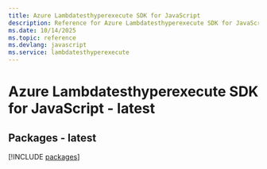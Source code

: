 ```yaml
---
title: Azure Lambdatesthyperexecute SDK for JavaScript
description: Reference for Azure Lambdatesthyperexecute SDK for JavaScript
ms.date: 10/14/2025
ms.topic: reference
ms.devlang: javascript
ms.service: lambdatesthyperexecute
---
```

# Azure Lambdatesthyperexecute SDK for JavaScript - latest
## Packages - latest
[!INCLUDE [packages](lambdatesthyperexecute-index.md)]